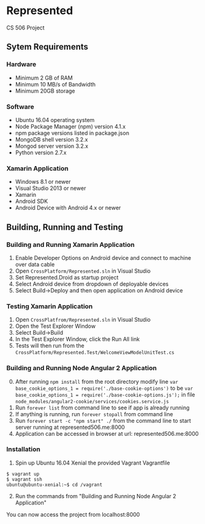 # Represented
CS 506 Project

## Sytem Requirements
### Hardware
* Minimum 2 GB of RAM
* Minimum 10 MB/s of Bandwidth
* Minimum 20GB storage
### Software
* Ubuntu 16.04 operating system
* Node Package Manager (npm) version 4.1.x
* npm package versions listed in package.json
* MongoDB shell version 3.2.x
* Mongod server version 3.2.x
* Python version 2.7.x
### Xamarin Application
* Windows 8.1 or newer
* Visual Studio 2013 or newer
* Xamarin 
* Android SDK
* Android Device with Android 4.x or newer

## Building, Running and Testing
### Building and Running Xamarin Application
1.  Enable Developer Options on Android device and connect to machine over data cable
2.  Open `CrossPlatform/Represented.sln` in Visual Studio
3.  Set Represented.Droid as startup project
4.  Select Android device from dropdown of deployable devices
5.  Select Build->Deploy and then open application on Android device
### Testing Xamarin Application
1.  Open `CrossPlatfrom/Represented.sln` in Visual Studio
2.  Open the Test Explorer Window
3.  Select Build->Build
4.  In the Test Explorer Window, click the Run All link
5.  Tests will then run from the `CrossPlatform/Represented.Test/WelcomeViewModelUnitTest.cs`
### Building and Running Node Angular 2 Application
0.  After running `npm install` from the root directory modify line `var base_cookie_options_1 = require('./base-cookie-options')` to be `var base_cookie_options_1 = require('./base-cookie-options.js');` in file `node_modules/angular2-cookie/services/cookies.service.js`
1.  Run `forever list` from command line to see if app is already running
2.  If anything is running, run `forever stopall` from command line
3.  Run `forever start -c "npm start" ./` from the command line to start server running at represented506.me:8000
4.  Application can be accessed in browser at url: represented506.me:8000
### Installation
1. Spin up Ubuntu 16.04 Xenial the provided Vagrant Vagrantfile
```
$ vagrant up
$ vagrant ssh
ubuntu@ubuntu-xenial:~$ cd /vagrant
```
2. Run the commands from "Building and Running Node Angular 2 Application"

You can now access the project from localhost:8000
